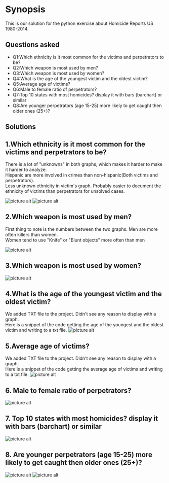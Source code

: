 Synopsis
=============
This is our solution for the python exercise about Homicide Reports US 1980-2014.

Questions asked
-------
 * Q1:Which ethnicity is it most common for the victims and perpetrators to be?
 * Q2:Which weapon is most used by men?
 * Q3:Which weapon is most used by women?
 * Q4:What is the age of the youngest victim and the oldest victim?
 * Q5:Average age of victims?
 * Q6:Male to female ratio of perpetrators?
 * Q7:Top 10 states with most homicides? display it with bars (barchart) or similar
 * Q8:Are younger perpetrators (age 15-25) more likely to get caught then older ones (25+)?

Solutions
-------
## 1.Which ethnicity is it most common for the victims and perpetrators to be?  
There is a lot of "unknowns" in both graphs, which makes it harder to make it harder to analyze.  
Hispanic are more involved in crimes than non-hispanic(Both victims and perpetrators).  
Less unknown ethnicity in victim's graph. Probably easier to document the ethnicity of victims than perpetrators for unsolved cases.    

![picture alt](http://i.imgur.com/kiTMhvX.png)
![picture alt](http://i.imgur.com/lqvISgY.png)

## 2.Which weapon is most used by men?
First thing to note is the numbers between the two graphs. Men are more often killers than women.  
Women tend to use "Knife" or "Blunt objects" more often than men

![picture alt](http://i.imgur.com/9f7HiSa.png)

## 3.Which weapon is most used by women?
![picture alt](http://i.imgur.com/nyvX1Q7.png)

## 4.What is the age of the youngest victim and the oldest victim?
We added TXT file to the project. Didn't see any reason to display with a graph.  
Here is a snippet of the code getting the age of the youngest and the oldest victim and writing to a txt file.
 ![picture alt](http://i.imgur.com/Zu0pSLS.jpg)

## 5.Average age of victims?
We added TXT file to the project. Didn't see any reason to display with a graph.  
Here is a snippet of the code getting the average age of victims and writing to a txt file.
![picture alt](http://i.imgur.com/Ti46wIl.jpg)

## 6. Male to female ratio of perpetrators?
![picture alt](http://i.imgur.com/hOn1crU.png)

## 7. Top 10 states with most homicides? display it with bars (barchart) or similar
![picture alt](http://i.imgur.com/RyLyWNR.png)

## 8. Are younger perpetrators (age 15-25) more likely to get caught then older ones (25+)?
![picture alt](http://i.imgur.com/Gh4JYa5.png)
![picture alt](http://i.imgur.com/DFmFyuv.png)
